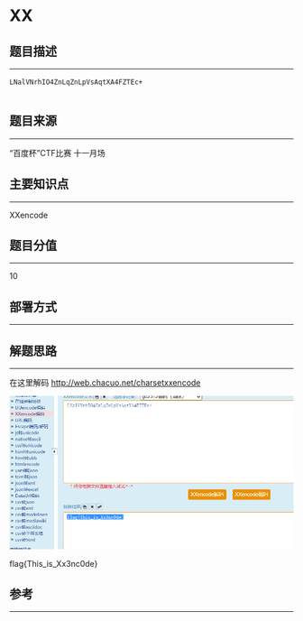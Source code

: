 # XX

## 题目描述
---
```
LNalVNrhIO4ZnLqZnLpVsAqtXA4FZTEc+


```

## 题目来源
---
“百度杯”CTF比赛 十一月场

## 主要知识点
---
XXencode

## 题目分值
---
10

## 部署方式
---


## 解题思路
---

在这里解码 http://web.chacuo.net/charsetxxencode

![](images/ctf-2021-06-06-23-27-46.png)

flag{This_is_Xx3nc0de}

## 参考
---
